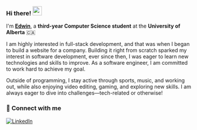 ### Hi there! <img src="https://emojis.slackmojis.com/emojis/images/1643515297/13171/meow_wave.gif?1643515297" width="25"/>

I'm [**Edwin**](https://edwinmanalastas.github.io), a **third-year Computer Science student** at the **University of Alberta** 🇨🇦

I am highly interested in full-stack development, and that was when I began to build a website for a company. Building it right from scratch sparked my interest in software development, ever since then, I was eager to learn new technologies and skills to improve. As a software engineer, I am committed to work hard to achieve my goal.

Outside of programming, I stay active through sports, music, and working out, while also enjoying video editing, gaming, and exploring new skills. I am always eager to dive into challenges—tech-related or otherwise!

### 🤝 **Connect with me**  
[<img alt="LinkedIn" src="https://img.shields.io/badge/LinkedIn-%230E76A8.svg?&style=for-the-badge&logo=LinkedIn&logoColor=white" />](https://www.linkedin.com/in/edwin-manalastas-a07080202/?originalSubdomain=ca)  
